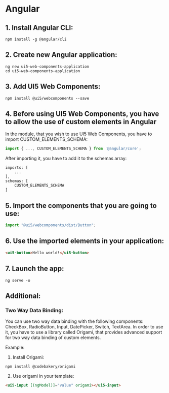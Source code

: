 # Angular
## 1. Install Angular CLI: 
```
npm install -g @angular/cli
```

## 2. Create new Angular application:
```
ng new ui5-web-components-application
cd ui5-web-components-application
```

## 3. Add UI5 Web Components:
```
npm install @ui5/webcomponents --save
```

## 4. Before using UI5 Web Components, you have to allow the use of custom elements in Angular
In the module, that you wish to use UI5 Web Components, you have to import CUSTOM_ELEMENTS_SCHEMA:
```js
import { ..., CUSTOM_ELEMENTS_SCHEMA } from '@angular/core';
```
After importing it, you have to add it to the schemas array:

```
imports: [
    ...
],
schemas: [
    CUSTOM_ELEMENTS_SCHEMA
]
```

## 5. Import the components that you are going to use:
```js
import "@ui5/webcomponents/dist/Button";
```

## 6. Use the imported elements in your application:
```html
<ui5-button>Hello world!</ui5-button>
```

## 7. Launch the app:
```
ng serve -o
```

## Additional:

### Two Way Data Binding:

You can use two way data binding with the following components: CheckBox, RadioButton, Input, DatePicker, Switch, TextArea.
In order to use it, you have to use a library called Origami, that provides advanced support for two way data binding of custom elements.

Example:
1. Install Origami: 
```
npm install @codebakery/origami
```
2. Use origami in your template:
```html
<ui5-input [(ngModel)]="value" origami></ui5-input>
```